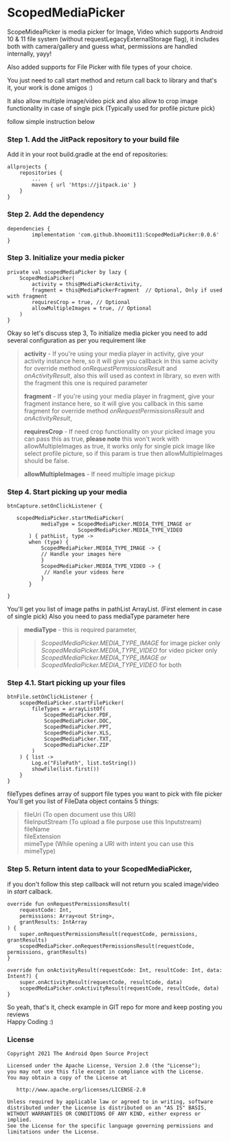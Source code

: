 # ScopedMediaPicker

ScopeMideaPicker is media picker for Image, Video which supports Android 10 & 11 file system (without requestLegacyExternalStorage flag), it includes both with camera/gallery and guess what, permissions are handled internally, yayy!

Also added supports for File Picker with file types of your choice.

You just need to call start method and return call back to library and that's it, your work is done amigos :)

It also allow multiple image/video pick and also allow to crop image functionality in case of single pick (Typically used for profile picture pick)

follow simple instruction below 

### Step 1. Add the JitPack repository to your build file

Add it in your root build.gradle at the end of repositories:

    allprojects {
        repositories {
            ...
            maven { url 'https://jitpack.io' }
        }
    }

### Step 2. Add the dependency

    dependencies {
            implementation 'com.github.bhoomit11:ScopedMediaPicker:0.0.6'
    }

### Step 3. Initialize your media picker

    private val scopedMediaPicker by lazy {
        ScopedMediaPicker(
            activity = this@MediaPickerActivity,  
            fragment = this@MediaPickerFragment  // Optional, Only if used with fragment
            requiresCrop = true, // Optional
            allowMultipleImages = true, // Optional
        )
    }

Okay so let's discuss step 3,
To initialize media picker you need to add several configuration as per you requirement like  
> **activity** - If you're using your media player in activity, give your activity instance here, so it will give you callback in this same acivity for override method _onRequestPermissionsResult_ and _onActivityResult_, also this will used as context in library, so even with the fragment this one is required parameter
>
> **fragment** - If you're using your media player in fragment, give your fragment instance here, so it will give you callback in this same fragment for override method _onRequestPermissionsResult_ and _onActivityResult_,
>
> **requiresCrop** - If need crop functionality on your picked image you can pass this as true, **please note** this won't work with allowMultipleImages as true, it works only for single pick image like select profile picture, so if this param is true then allowMultipleImages should be false.
>
> **allowMultipleImages** - If need multiple image pickup

### Step 4. Start picking up your media

    btnCapture.setOnClickListener {

       scopedMediaPicker.startMediaPicker(
               mediaType = ScopedMediaPicker.MEDIA_TYPE_IMAGE or
                           ScopedMediaPicker.MEDIA_TYPE_VIDEO
           ) { pathList, type ->
           when (type) {
               ScopedMediaPicker.MEDIA_TYPE_IMAGE -> {
               // Handle your images here
               }
               ScopedMediaPicker.MEDIA_TYPE_VIDEO -> {
                // Handle your videos here
               }
           }

    }

You'll get you list of image paths in pathList ArrayList. (First element in case of single pick)
Also you need to pass mediaType parameter here

> **mediaType** - this is required parameter,
>>_ScopedMediaPicker.MEDIA_TYPE_IMAGE_ for image picker only  
>>_ScopedMediaPicker.MEDIA_TYPE_VIDEO_ for video picker only  
>>_ScopedMediaPicker.MEDIA_TYPE_IMAGE or ScopedMediaPicker.MEDIA_TYPE_VIDEO_ for both

### Step 4.1. Start picking up your files

    btnFile.setOnClickListener {
        scopedMediaPicker.startFilePicker(
            fileTypes = arrayListOf(
                ScopedMediaPicker.PDF,
                ScopedMediaPicker.DOC,
                ScopedMediaPicker.PPT,
                ScopedMediaPicker.XLS,
                ScopedMediaPicker.TXT,
                ScopedMediaPicker.ZIP
            )
        ) { list ->
            Log.e("FilePath", list.toString())
            showFile(list.first())
        }
    }

fileTypes defines array of support file types you want to pick with file picker
You'll get you list of FileData object contains 5 things:
> fileUri (To open document use this URI)  
> fileInputStream (To upload a file purpose use this Inputstream)  
> fileName  
> fileExtension  
> mimeType (While opening a URI with intent you can use this mimeType)

### Step 5. Return intent data to your ScopedMediaPicker,
if you don't follow this step callback will not return you scaled image/video in _start_ calback.

    override fun onRequestPermissionsResult(
        requestCode: Int,
        permissions: Array<out String>,
        grantResults: IntArray
    ) {
        super.onRequestPermissionsResult(requestCode, permissions, grantResults)
        scopedMediaPicker.onRequestPermissionsResult(requestCode, permissions, grantResults)
    }

    override fun onActivityResult(requestCode: Int, resultCode: Int, data: Intent?) {
        super.onActivityResult(requestCode, resultCode, data)
        scopedMediaPicker.onActivityResult(requestCode, resultCode, data)
    }


So yeah, that's it, check example in GIT repo for more
and keep posting you reviews   
Happy Coding :)

### License
```
Copyright 2021 The Android Open Source Project

Licensed under the Apache License, Version 2.0 (the "License");
you may not use this file except in compliance with the License.
You may obtain a copy of the License at

   http://www.apache.org/licenses/LICENSE-2.0

Unless required by applicable law or agreed to in writing, software
distributed under the License is distributed on an "AS IS" BASIS,
WITHOUT WARRANTIES OR CONDITIONS OF ANY KIND, either express or implied.
See the License for the specific language governing permissions and
limitations under the License.
```
